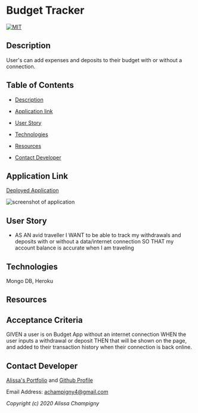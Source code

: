 # Budget Tracker

[![MIT](https://img.shields.io/badge/License-MIT-green.svg)](https://opensource.org/licenses/MIT)

## Description

User's can add expenses and deposits to their budget with or without a connection.

## Table of Contents

* [Description](##Description)

* [Application link](##Application-link)

* [User Story](##User-Story)

* [Technologies](##Technologies)

* [Resources](##Resources)

* [Contact Developer](##Contact-Developer)

## Application Link

[Deployed Application]()

<img src="" alt="screenshot of application"/>

## User Story

* AS AN avid traveller
I WANT to be able to track my withdrawals and deposits with or without a data/internet connection
SO THAT my account balance is accurate when I am traveling

## Technologies

Mongo DB, Heroku

## Resources

[]()
[]()

## Acceptance Criteria
GIVEN a user is on Budget App without an internet connection
WHEN the user inputs a withdrawal or deposit
THEN that will be shown on the page, and added to their transaction history when their connection is back online.

## Contact Developer

[Alissa's Portfolio](https://achampigny4.github.io/AlissaC-ResponsivePortfolio/portfolio.html) and [Github Profile](https://github.com/achampigny4)

Email Address: achampigny4@gmail.com

*Copyright (c) 2020 Alissa Champigny*